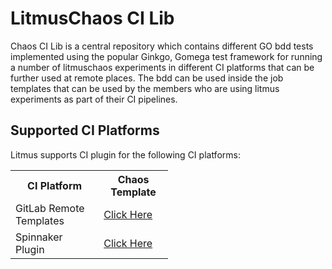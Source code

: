 # LitmusChaos CI Lib

Chaos CI Lib is a central repository which contains different GO bdd tests implemented using the popular Ginkgo, Gomega test framework for running a number of litmuschaos experiments in different CI platforms that can be further used at remote places. The bdd can be used inside the job templates that can be used by the members who are using litmus experiments as part of their CI pipelines.

## Supported CI Platforms

Litmus supports CI plugin for the following CI platforms: 

<table style="width:50%">
  <tr>
    <th>CI Platform</th>
    <th>Chaos Template </th>
  </tr>
  <tr>
    <td>GitLab Remote Templates</td>
    <td><a href="https://github.com/litmuschaos/gitlab-remote-templates">Click Here</a></td>
  </tr>
  <tr>
    <td>Spinnaker Plugin</td>
    <td><a href="https://github.com/litmuschaos/spinnaker-preconfigured-job-plugin">Click Here</a></td>
  </tr>
</table>
